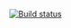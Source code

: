 [![Build status](https://ci.appveyor.com/api/projects/status/p71jcx0ma5xbrad7?svg=true)](https://ci.appveyor.com/project/Orlov94/autohome2-2selenide)
